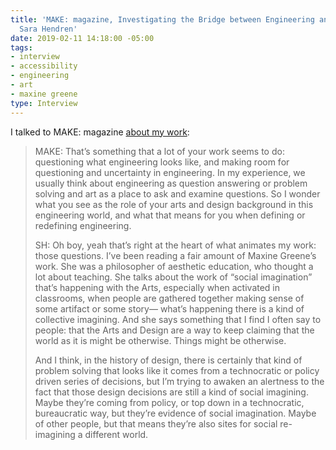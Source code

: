 ```yaml
---
title: 'MAKE: magazine, Investigating the Bridge between Engineering and Art with
  Sara Hendren'
date: 2019-02-11 14:18:00 -05:00
tags:
- interview
- accessibility
- engineering
- art
- maxine greene
type: Interview
---
```


I talked to MAKE: magazine [about my work](https://makezine.com/2018/02/02/engineering-art-bridge/):

>MAKE: That’s something that a lot of your work seems to do: questioning what engineering looks like, and making room for questioning and uncertainty in engineering. In my experience, we usually think about engineering as question answering or problem solving and art as a place to ask and examine questions. So I wonder what you see as the role of your arts and design background in this engineering world, and what that means for you when defining or redefining engineering.
>
>SH: Oh boy, yeah that’s right at the heart of what animates my work: those questions. I’ve been reading a fair amount of Maxine Greene’s work. She was a philosopher of aesthetic education, who thought a lot about teaching. She talks about the work of “social imagination” that’s happening with the Arts, especially when activated in classrooms, when people are gathered together making sense of some artifact or some story— what’s happening there is a kind of collective imagining. And she says something that I find I often say to people: that the Arts and Design are a way to keep claiming that the world as it is might be otherwise. Things might be otherwise.
>
>
>And I think, in the history of design, there is certainly that kind of problem solving that looks like it comes from a technocratic or policy driven series of decisions, but I’m trying to awaken an alertness to the fact that those design decisions are still a kind of social imagining. Maybe they’re coming from policy, or top down in a technocratic, bureaucratic way, but they’re evidence of social imagination. Maybe of other people, but that means they’re also sites for social re-imagining a different world.